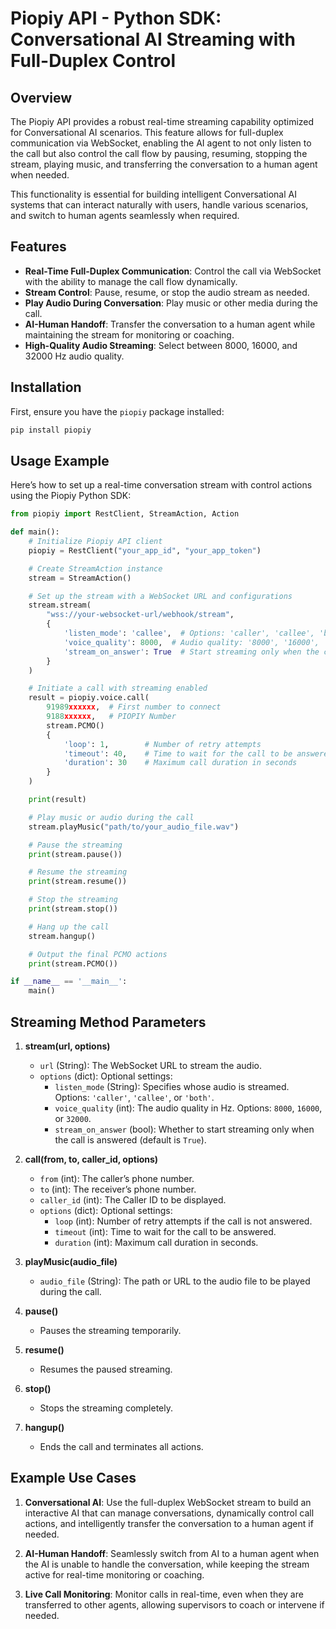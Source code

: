 # Piopiy API - Python SDK: Conversational AI Streaming with Full-Duplex Control

## Overview

The Piopiy API provides a robust real-time streaming capability optimized for Conversational AI scenarios. This feature allows for full-duplex communication via WebSocket, enabling the AI agent to not only listen to the call but also control the call flow by pausing, resuming, stopping the stream, playing music, and transferring the conversation to a human agent when needed.

This functionality is essential for building intelligent Conversational AI systems that can interact naturally with users, handle various scenarios, and switch to human agents seamlessly when required.

## Features

- **Real-Time Full-Duplex Communication**: Control the call via WebSocket with the ability to manage the call flow dynamically.
- **Stream Control**: Pause, resume, or stop the audio stream as needed.
- **Play Audio During Conversation**: Play music or other media during the call.
- **AI-Human Handoff**: Transfer the conversation to a human agent while maintaining the stream for monitoring or coaching.
- **High-Quality Audio Streaming**: Select between 8000, 16000, and 32000 Hz audio quality.

## Installation

First, ensure you have the `piopiy` package installed:

```bash
pip install piopiy
```

## Usage Example

Here’s how to set up a real-time conversation stream with control actions using the Piopiy Python SDK:

```python
from piopiy import RestClient, StreamAction, Action

def main():
    # Initialize Piopiy API client
    piopiy = RestClient("your_app_id", "your_app_token")

    # Create StreamAction instance
    stream = StreamAction()

    # Set up the stream with a WebSocket URL and configurations
    stream.stream(
        "wss://your-websocket-url/webhook/stream",
        {
            'listen_mode': 'callee',  # Options: 'caller', 'callee', 'both'
            'voice_quality': 8000,  # Audio quality: '8000', '16000', '32000'
            'stream_on_answer': True  # Start streaming only when the call is answered
        }
    )

    # Initiate a call with streaming enabled
    result = piopiy.voice.call(
        91989xxxxxx,  # First number to connect
        9188xxxxxx,   # PIOPIY Number
        stream.PCMO()
        {
            'loop': 1,        # Number of retry attempts
            'timeout': 40,    # Time to wait for the call to be answered
            'duration': 30    # Maximum call duration in seconds
        }
    )

    print(result)

    # Play music or audio during the call
    stream.playMusic("path/to/your_audio_file.wav")

    # Pause the streaming
    print(stream.pause())

    # Resume the streaming
    print(stream.resume())

    # Stop the streaming
    print(stream.stop())

    # Hang up the call
    stream.hangup()

    # Output the final PCMO actions
    print(stream.PCMO())

if __name__ == '__main__':
    main()
```

## Streaming Method Parameters

1. **stream(url, options)**

      - `url` (String): The WebSocket URL to stream the audio.
      - `options` (dict): Optional settings:
           - `listen_mode` (String): Specifies whose audio is streamed. Options: `'caller'`, `'callee'`, or `'both'`.
           - `voice_quality` (int): The audio quality in Hz. Options: `8000`, `16000`, or `32000`.
           - `stream_on_answer` (bool): Whether to start streaming only when the call is answered (default is `True`).

2. **call(from, to, caller_id, options)**

      - `from` (int): The caller’s phone number.
      - `to` (int): The receiver’s phone number.
      - `caller_id` (int): The Caller ID to be displayed.
      - `options` (dict): Optional settings:
           - `loop` (int): Number of retry attempts if the call is not answered.
           - `timeout` (int): Time to wait for the call to be answered.
           - `duration` (int): Maximum call duration in seconds.

3. **playMusic(audio_file)**

      - `audio_file` (String): The path or URL to the audio file to be played during the call.

4. **pause()**

      - Pauses the streaming temporarily.

5. **resume()**

      - Resumes the paused streaming.

6. **stop()**

      - Stops the streaming completely.

7. **hangup()**

      - Ends the call and terminates all actions.

## Example Use Cases

1. **Conversational AI**: Use the full-duplex WebSocket stream to build an interactive AI that can manage conversations, dynamically control call actions, and intelligently transfer the conversation to a human agent if needed.

2. **AI-Human Handoff**: Seamlessly switch from AI to a human agent when the AI is unable to handle the conversation, while keeping the stream active for real-time monitoring or coaching.

3. **Live Call Monitoring**: Monitor calls in real-time, even when they are transferred to other agents, allowing supervisors to coach or intervene if needed.
